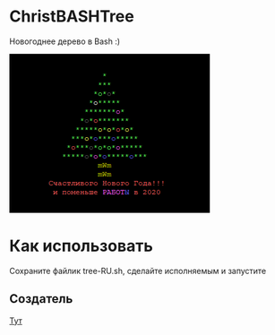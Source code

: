 # ChristBASHTree

Новогоднее дерево в Bash :)

![Screenshot](./screenshot.png?raw=true)

# Как использовать

Сохраните файлик tree-RU.sh, сделайте исполняемым и запустите

## Создатель

[Тут](https://github.com/sergiolepore/ChristBASHTree/graphs/contributors)
